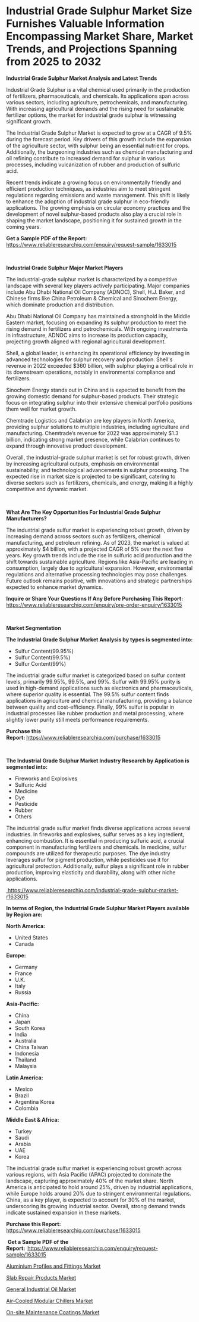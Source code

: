 <p><h1>Industrial Grade Sulphur Market Size Furnishes Valuable Information Encompassing Market Share, Market Trends, and Projections Spanning from 2025 to 2032</h1></p><p><strong>Industrial Grade Sulphur Market Analysis and Latest Trends</strong></p>
<p><p>Industrial Grade Sulphur is a vital chemical used primarily in the production of fertilizers, pharmaceuticals, and chemicals. Its applications span across various sectors, including agriculture, petrochemicals, and manufacturing. With increasing agricultural demands and the rising need for sustainable fertilizer options, the market for industrial grade sulphur is witnessing significant growth.</p><p>The Industrial Grade Sulphur Market is expected to grow at a CAGR of 9.5% during the forecast period. Key drivers of this growth include the expansion of the agriculture sector, with sulphur being an essential nutrient for crops. Additionally, the burgeoning industries such as chemical manufacturing and oil refining contribute to increased demand for sulphur in various processes, including vulcanization of rubber and production of sulfuric acid.</p><p>Recent trends indicate a growing focus on environmentally friendly and efficient production techniques, as industries aim to meet stringent regulations regarding emissions and waste management. This shift is likely to enhance the adoption of industrial grade sulphur in eco-friendly applications. The growing emphasis on circular economy practices and the development of novel sulphur-based products also play a crucial role in shaping the market landscape, positioning it for sustained growth in the coming years.</p></p>
<p><strong>Get a Sample PDF of the Report:&nbsp;</strong> <a href="https://www.reliableresearchiq.com/enquiry/request-sample/1633015?utm_campaign=1141&utm_medium=2&utm_source=Github&utm_content=ia&utm_term=29032025&utm_id=industrial-grade-sulphur">https://www.reliableresearchiq.com/enquiry/request-sample/1633015</a></p>
<p>&nbsp;</p>
<p><strong>Industrial Grade Sulphur Major Market Players</strong></p>
<p><p>The industrial-grade sulphur market is characterized by a competitive landscape with several key players actively participating. Major companies include Abu Dhabi National Oil Company (ADNOC), Shell, H.J. Baker, and Chinese firms like China Petroleum & Chemical and Sinochem Energy, which dominate production and distribution.</p><p>Abu Dhabi National Oil Company has maintained a stronghold in the Middle Eastern market, focusing on expanding its sulphur production to meet the rising demand in fertilizers and petrochemicals. With ongoing investments in infrastructure, ADNOC aims to increase its production capacity, projecting growth aligned with regional agricultural development.</p><p>Shell, a global leader, is enhancing its operational efficiency by investing in advanced technologies for sulphur recovery and production. Shell's revenue in 2022 exceeded $360 billion, with sulphur playing a critical role in its downstream operations, notably in environmental compliance and fertilizers. </p><p>Sinochem Energy stands out in China and is expected to benefit from the growing domestic demand for sulphur-based products. Their strategic focus on integrating sulphur into their extensive chemical portfolio positions them well for market growth.</p><p>Chemtrade Logistics and Calabrian are key players in North America, providing sulphur solutions to multiple industries, including agriculture and manufacturing. Chemtrade’s revenue for 2022 was approximately $1.3 billion, indicating strong market presence, while Calabrian continues to expand through innovative product development.</p><p>Overall, the industrial-grade sulphur market is set for robust growth, driven by increasing agricultural outputs, emphasis on environmental sustainability, and technological advancements in sulphur processing. The expected rise in market size is projected to be significant, catering to diverse sectors such as fertilizers, chemicals, and energy, making it a highly competitive and dynamic market.</p></p>
<p>&nbsp;</p>
<p><strong>What Are The Key Opportunities For Industrial Grade Sulphur Manufacturers?</strong></p>
<p><p>The industrial grade sulfur market is experiencing robust growth, driven by increasing demand across sectors such as fertilizers, chemical manufacturing, and petroleum refining. As of 2023, the market is valued at approximately $4 billion, with a projected CAGR of 5% over the next five years. Key growth trends include the rise in sulfuric acid production and the shift towards sustainable agriculture. Regions like Asia-Pacific are leading in consumption, largely due to agricultural expansion. However, environmental regulations and alternative processing technologies may pose challenges. Future outlook remains positive, with innovations and strategic partnerships expected to enhance market dynamics.</p></p>
<p><strong>Inquire or Share Your Questions If Any Before Purchasing This Report:</strong> <a href="https://www.reliableresearchiq.com/enquiry/pre-order-enquiry/1633015?utm_campaign=1141&utm_medium=2&utm_source=Github&utm_content=ia&utm_term=29032025&utm_id=industrial-grade-sulphur">https://www.reliableresearchiq.com/enquiry/pre-order-enquiry/1633015</a></p>
<p>&nbsp;</p>
<p><strong>Market Segmentation</strong></p>
<p><strong>The Industrial Grade Sulphur Market Analysis by types is segmented into:</strong></p>
<p><ul><li>Sulfur Content(99.95%)</li><li>Sulfur Content(99.5%)</li><li>Sulfur Content(99%)</li></ul></p>
<p><p>The industrial grade sulfur market is categorized based on sulfur content levels, primarily 99.95%, 99.5%, and 99%. Sulfur with 99.95% purity is used in high-demand applications such as electronics and pharmaceuticals, where superior quality is essential. The 99.5% sulfur content finds applications in agriculture and chemical manufacturing, providing a balance between quality and cost-efficiency. Finally, 99% sulfur is popular in industrial processes like rubber production and metal processing, where slightly lower purity still meets performance requirements.</p></p>
<p><strong>Purchase this Report:&nbsp;</strong><a href="https://www.reliableresearchiq.com/purchase/1633015?utm_campaign=1141&utm_medium=2&utm_source=Github&utm_content=ia&utm_term=29032025&utm_id=industrial-grade-sulphur">https://www.reliableresearchiq.com/purchase/1633015</a></p>
<p>&nbsp;</p>
<p><strong>The Industrial Grade Sulphur Market Industry Research by Application is segmented into:</strong></p>
<p><ul><li>Fireworks and Explosives</li><li>Sulfuric Acid</li><li>Medicine</li><li>Dye</li><li>Pesticide</li><li>Rubber</li><li>Others</li></ul></p>
<p><p>The industrial grade sulfur market finds diverse applications across several industries. In fireworks and explosives, sulfur serves as a key ingredient, enhancing combustion. It is essential in producing sulfuric acid, a crucial component in manufacturing fertilizers and chemicals. In medicine, sulfur compounds are utilized for therapeutic purposes. The dye industry leverages sulfur for pigment production, while pesticides use it for agricultural protection. Additionally, sulfur plays a significant role in rubber production, improving elasticity and durability, along with other niche applications.</p></p>
<p><a href="https://www.reliableresearchiq.com/industrial-grade-sulphur-market-r1633015?utm_campaign=1141&utm_medium=2&utm_source=Github&utm_content=ia&utm_term=29032025&utm_id=industrial-grade-sulphur">&nbsp;https://www.reliableresearchiq.com/industrial-grade-sulphur-market-r1633015</a></p>
<p><strong>In terms of Region, the Industrial Grade Sulphur Market Players available by Region are:</strong></p>
<p>
    <p> <strong> North America: </strong>
        <ul>
            <li>United States</li>
            <li>Canada</li>
        </ul>
        </p> 
    <p> <strong> Europe: </strong>
        <ul>
            <li>Germany</li>
            <li>France</li>
            <li>U.K.</li>
            <li>Italy</li>
            <li>Russia</li>
        </ul>
        </p> 
    <p> <strong> Asia-Pacific: </strong>
        <ul>
            <li>China</li>
            <li>Japan</li>
            <li>South Korea</li>
            <li>India</li>
            <li>Australia</li>
            <li>China Taiwan</li>
            <li>Indonesia</li>
            <li>Thailand</li>
            <li>Malaysia</li>
        </ul>
        </p> 
    <p> <strong> Latin America: </strong>
        <ul>
            <li>Mexico</li>
            <li>Brazil</li>
            <li>Argentina Korea</li>
            <li>Colombia</li>
        </ul>
        </p> 
    <p> <strong> Middle East & Africa: </strong>
        <ul>
            <li>Turkey</li>
            <li>Saudi</li>
            <li>Arabia</li>
            <li>UAE</li>
            <li>Korea</li>
        </ul>
    </p>
    </p>
<p><p>The industrial grade sulfur market is experiencing robust growth across various regions, with Asia Pacific (APAC) projected to dominate the landscape, capturing approximately 40% of the market share. North America is anticipated to hold around 25%, driven by industrial applications, while Europe holds around 20% due to stringent environmental regulations. China, as a key player, is expected to account for 30% of the market, underscoring its growing industrial sector. Overall, strong demand trends indicate sustained expansion in these markets.</p></p>
<p><strong>Purchase this Report: </strong><a href="https://www.reliableresearchiq.com/purchase/1633015?utm_campaign=1141&utm_medium=2&utm_source=Github&utm_content=ia&utm_term=29032025&utm_id=industrial-grade-sulphur">https://www.reliableresearchiq.com/purchase/1633015</a></p>
<p>&nbsp;<strong>Get a Sample PDF of the Report:&nbsp;&nbsp;</strong><a href="https://www.reliableresearchiq.com/enquiry/request-sample/1633015?utm_campaign=1141&utm_medium=2&utm_source=Github&utm_content=ia&utm_term=29032025&utm_id=industrial-grade-sulphur">https://www.reliableresearchiq.com/enquiry/request-sample/1633015</a></p>
<p><strong></strong></p>
<p><p><a href="https://github.com/ebalabenoot/Market-Research-Report-List-1/blob/main/aluminium-profiles-and-fittings-market.md?utm_campaign=1141&utm_medium=2&utm_source=Github&utm_content=ia&utm_term=29032025&utm_id=industrial-grade-sulphur">Aluminium Profiles and Fittings Market</a></p><p><a href="https://github.com/qianyateina/Market-Research-Report-List-1/blob/main/slab-repair-products-market.md?utm_campaign=1141&utm_medium=2&utm_source=Github&utm_content=ia&utm_term=29032025&utm_id=industrial-grade-sulphur">Slab Repair Products Market</a></p><p><a href="https://github.com/cwasicioaie/Market-Research-Report-List-1/blob/main/general-industrial-oil-market.md?utm_campaign=1141&utm_medium=2&utm_source=Github&utm_content=ia&utm_term=29032025&utm_id=industrial-grade-sulphur">General Industrial Oil Market</a></p><p><a href="https://github.com/nellygussisy/Market-Research-Report-List-1/blob/main/air-cooled-modular-chillers-market.md?utm_campaign=1141&utm_medium=2&utm_source=Github&utm_content=ia&utm_term=29032025&utm_id=industrial-grade-sulphur">Air-Cooled Modular Chillers Market</a></p><p><a href="https://github.com/handyiongikg/Market-Research-Report-List-1/blob/main/on-site-maintenance-coatings-market.md?utm_campaign=1141&utm_medium=2&utm_source=Github&utm_content=ia&utm_term=29032025&utm_id=industrial-grade-sulphur">On-site Maintenance Coatings Market</a></p></p>